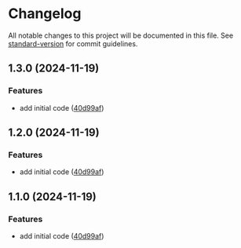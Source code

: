 # Changelog

All notable changes to this project will be documented in this file. See [standard-version](https://github.com/conventional-changelog/standard-version) for commit guidelines.

## 1.3.0 (2024-11-19)


### Features

* add initial code ([40d99af](https://github.com/robertbruno/pgnotify-emitter/commit/40d99af0dd3b8ef559068ee31dbcf233f4b2f13f))

## 1.2.0 (2024-11-19)


### Features

* add initial code ([40d99af](https://github.com/robertbruno/pgnotify-emitter/commit/40d99af0dd3b8ef559068ee31dbcf233f4b2f13f))

## 1.1.0 (2024-11-19)


### Features

* add initial code ([40d99af](https://github.com/robertbruno/pgnotify-emitter/commit/40d99af0dd3b8ef559068ee31dbcf233f4b2f13f))
